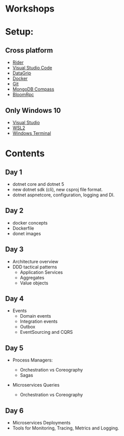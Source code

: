 # Workshops

# Setup: 

## Cross platform
* [Rider](https://www.jetbrains.com/rider/download/)
* [Visual Studio Code](https://code.visualstudio.com/)
* [DataGrip](https://www.jetbrains.com/datagrip/download/)
* [Docker](https://www.docker.com/products/docker-desktop) 
* [Git](https://git-scm.com/downloads)
* [MongoDB Compass](https://www.mongodb.com/try/download/compass/)
* [BloomRpc](https://github.com/uw-labs/bloomrpc)

## Only Windows 10
* [Visual Studio](https://visualstudio.microsoft.com/downloads/)
* [WSL2](https://docs.microsoft.com/en-us/windows/wsl/install-win10)
* [Windows Terminal](https://github.com/microsoft/terminal)

# Contents

## Day 1

- dotnet core and dotnet 5
- new dotnet sdk (cli), new csproj file format.
- dotnet aspnetcore, configuration, logging and DI.

## Day 2

- docker concepts
- Dockerfile
- donet images

## Day 3

- Architecture overview
- DDD tactical patterns
    * Application Services
    * Aggregates
    * Value objects

## Day 4

- Events
    * Domain events
    * Integration events
    * Outbox
    * EventSourcing and CQRS 

## Day 5

- Process Managers:
    * Orchestration vs Coreography
    * Sagas

- Microservices Queries
    * Orchestration vs Coreography

## Day 6

- Microservices Deployments
- Tools for Monitoring, Tracing, Metrics and Logging.

